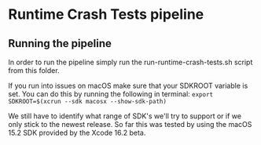 # Runtime Crash Tests pipeline

## Running the pipeline
In order to run the pipeline simply run the run-runtime-crash-tests.sh script from this folder. 

If you run into issues on macOS make sure that your SDKROOT variable is set. You can do this by running the following in terminal:
`export SDKROOT=$(xcrun --sdk macosx --show-sdk-path)`

We still have to identify what range of SDK's we'll try to support or if we only stick to the newest release. 
So far this was tested by using the macOS 15.2 SDK provided by the Xcode 16.2 beta. 
